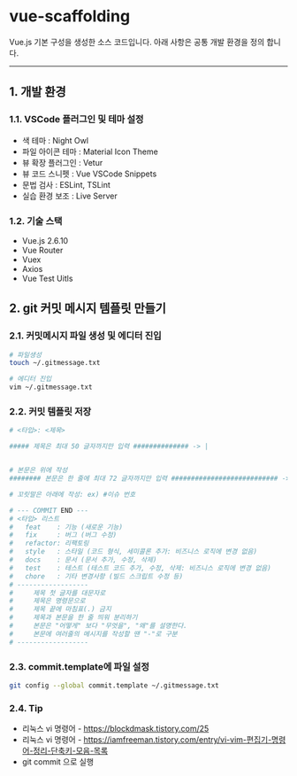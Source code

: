 # vue-scaffolding
Vue.js 기본 구성을 생성한 소스 코드입니다.
아래 사항은 공통 개발 환경을 정의 합니다.

---
## 1. 개발 환경
### 1.1. VSCode 플러그인 및 테마 설정
- 색 테마 : Night Owl
- 파일 아이콘 테마 : Material Icon Theme
- 뷰 확장 플러그인 : Vetur
- 뷰 코드 스니펫 : Vue VSCode Snippets
- 문법 검사 : ESLint, TSLint
- 실습 환경 보조 : Live Server

### 1.2. 기술 스택
* Vue.js 2.6.10
* Vue Router
* Vuex
* Axios
* Vue Test Uitls

## 2. git 커밋 메시지 템플릿 만들기

### 2.1. 커밋메시지 파일 생성 및 에디터 진입
```bash
# 파일생성
touch ~/.gitmessage.txt

# 에디터 진입
vim ~/.gitmessage.txt
```

### 2.2. 커밋 템플릿 저장

```bash
# <타입>: <제목>

##### 제목은 최대 50 글자까지만 입력 ############## -> |


# 본문은 위에 작성
######## 본문은 한 줄에 최대 72 글자까지만 입력 ########################### -> |

# 꼬릿말은 아래에 작성: ex) #이슈 번호

# --- COMMIT END ---
# <타입> 리스트
#   feat    : 기능 (새로운 기능)
#   fix     : 버그 (버그 수정)
#   refactor: 리팩토링
#   style   : 스타일 (코드 형식, 세미콜론 추가: 비즈니스 로직에 변경 없음)
#   docs    : 문서 (문서 추가, 수정, 삭제)
#   test    : 테스트 (테스트 코드 추가, 수정, 삭제: 비즈니스 로직에 변경 없음)
#   chore   : 기타 변경사항 (빌드 스크립트 수정 등)
# ------------------
#     제목 첫 글자를 대문자로
#     제목은 명령문으로
#     제목 끝에 마침표(.) 금지
#     제목과 본문을 한 줄 띄워 분리하기
#     본문은 "어떻게" 보다 "무엇을", "왜"를 설명한다.
#     본문에 여러줄의 메시지를 작성할 땐 "-"로 구분
# ------------------
```

### 2.3. commit.template에 파일 설정
```bash
git config --global commit.template ~/.gitmessage.txt
```

### 2.4. Tip
* 리눅스 vi 명령어 - https://blockdmask.tistory.com/25
* 리눅스 vi 명령어 - https://iamfreeman.tistory.com/entry/vi-vim-편집기-명령어-정리-단축키-모음-목록
* git commit 으로 실행
